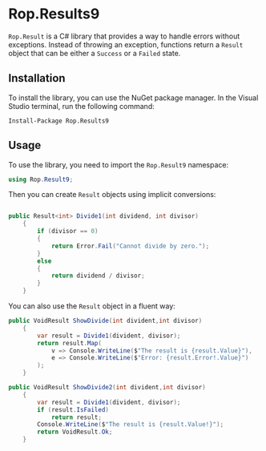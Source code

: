 ﻿# Rop.Results9

`Rop.Result` is a C# library that provides a way to handle errors without exceptions. 
Instead of throwing an exception, functions return a `Result` object that can be either a `Success` or a `Failed` state.

## Installation
To install the library, you can use the NuGet package manager. In the Visual Studio terminal, run the following command:

```
Install-Package Rop.Results9
```

## Usage
To use the library, you need to import the `Rop.Result9` namespace:

```csharp
using Rop.Result9;
```

Then you can create `Result` objects using implicit conversions:


```csharp

public Result<int> Divide1(int dividend, int divisor)
    {
        if (divisor == 0)
        {
            return Error.Fail("Cannot divide by zero.");
        }
        else
        {
            return dividend / divisor;
        }
    }
```

You can also use the `Result` object in a fluent way:

```csharp
public VoidResult ShowDivide(int divident,int divisor)
    {
        var result = Divide1(divident, divisor);
        return result.Map(
            v => Console.WriteLine($"The result is {result.Value}"),
            e => Console.WriteLine($"Error: {result.Error!.Value}")
        );
    }

public VoidResult ShowDivide2(int divident,int divisor)
    {
        var result = Divide1(divident, divisor);
        if (result.IsFailed) 
            return result;
        Console.WriteLine($"The result is {result.Value!}");
        return VoidResult.Ok;
    }
```



